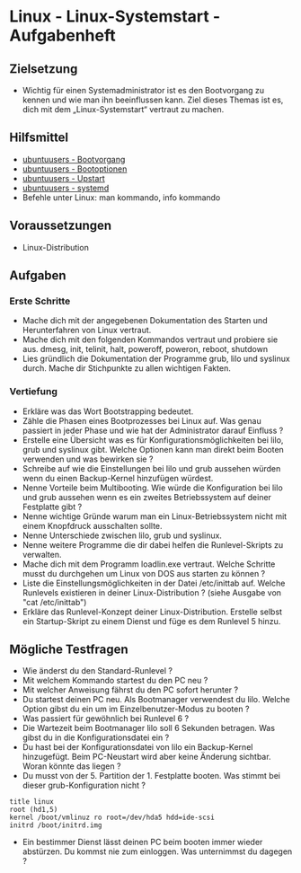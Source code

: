 # Linux - Linux-Systemstart - Aufgabenheft

## Zielsetzung

* Wichtig für einen Systemadministrator ist es den Bootvorgang zu kennen und wie man ihn beeinflussen kann. Ziel dieses Themas ist es, dich mit dem „Linux-Systemstart“ vertraut zu machen.


## Hilfsmittel

* [ubuntuusers - Bootvorgang](https://wiki.ubuntuusers.de/Bootvorgang/)
* [ubuntuusers - Bootoptionen](https://wiki.ubuntuusers.de/Bootoptionen/)
* [ubuntuusers - Upstart](https://wiki.ubuntuusers.de/Upstart/)
* [ubuntuusers - systemd](https://wiki.ubuntuusers.de/systemd/)
* Befehle unter Linux: man kommando, info kommando


## Voraussetzungen

* Linux-Distribution


## Aufgaben

### Erste Schritte

* Mache dich mit der angegebenen Dokumentation des Starten und Herunterfahren von Linux vertraut.
* Mache dich mit den folgenden Kommandos vertraut und probiere sie aus. dmesg, init, telinit, halt, poweroff, poweron, reboot, shutdown
* Lies gründlich die Dokumentation der Programme grub, lilo und syslinux durch. Mache dir Stichpunkte zu allen wichtigen Fakten.


### Vertiefung

* Erkläre was das Wort Bootstrapping bedeutet.
* Zähle die Phasen eines Bootprozesses bei Linux auf. Was genau passiert in jeder Phase und wie hat der Administrator darauf Einfluss ?
* Erstelle eine Übersicht was es für Konfigurationsmöglichkeiten bei lilo, grub und syslinux gibt. Welche Optionen kann man direkt beim Booten verwenden und was bewirken sie ?
* Schreibe auf wie die Einstellungen bei lilo und grub aussehen würden wenn du einen Backup-Kernel hinzufügen würdest.
* Nenne Vorteile beim Multibooting. Wie würde die Konfiguration bei lilo und grub aussehen wenn es ein zweites Betriebssystem auf deiner Festplatte gibt ?
* Nenne wichtige Gründe warum man ein Linux-Betriebssystem nicht mit einem Knopfdruck ausschalten sollte.
* Nenne Unterschiede zwischen lilo, grub und syslinux.
* Nenne weitere Programme die dir dabei helfen die Runlevel-Skripts zu verwalten.
* Mache dich mit dem Programm loadlin.exe vertraut. Welche Schritte musst du durchgehen um Linux von DOS aus starten zu können ?
* Liste die Einstellungsmöglichkeiten in der Datei /etc/inittab auf. Welche Runlevels existieren in deiner Linux-Distribution ? (siehe Ausgabe von "cat /etc/inittab")
* Erkläre das Runlevel-Konzept deiner Linux-Distribution. Erstelle selbst ein Startup-Skript zu einem Dienst und füge es dem Runlevel 5 hinzu.

## Mögliche Testfragen

* Wie änderst du den Standard-Runlevel ?
* Mit welchem Kommando startest du den PC neu ?
* Mit welcher Anweisung fährst du den PC sofort herunter ?
* Du startest deinen PC neu. Als Bootmanager verwendest du lilo. Welche Option gibst du ein um im Einzelbenutzer-Modus zu booten ?
* Was passiert für gewöhnlich bei Runlevel 6 ?
* Die Wartezeit beim Bootmanager lilo soll 6 Sekunden betragen. Was gibst du in die Konfigurationsdatei ein ?
* Du hast bei der Konfigurationsdatei von lilo ein Backup-Kernel hinzugefügt. Beim PC-Neustart wird aber keine Änderung sichtbar. Woran könnte das liegen ?
* Du musst von der 5. Partition der 1. Festplatte booten. Was stimmt bei dieser grub-Konfiguration nicht ?

```
title linux
root (hd1,5)
kernel /boot/vmlinuz ro root=/dev/hda5 hdd=ide-scsi
initrd /boot/initrd.img
```

* Ein bestimmer Dienst lässt deinen PC beim booten immer wieder abstürzen. Du kommst nie zum einloggen. Was unternimmst du dagegen ?

